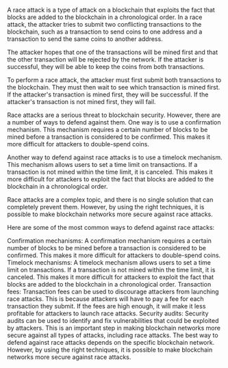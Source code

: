 
A race attack is a type of attack on a blockchain that exploits the fact that blocks are added to the blockchain in a chronological order. In a race attack, the attacker tries to submit two conflicting transactions to the blockchain, such as a transaction to send coins to one address and a transaction to send the same coins to another address.

The attacker hopes that one of the transactions will be mined first and that the other transaction will be rejected by the network. If the attacker is successful, they will be able to keep the coins from both transactions.

To perform a race attack, the attacker must first submit both transactions to the blockchain. They must then wait to see which transaction is mined first. If the attacker's transaction is mined first, they will be successful. If the attacker's transaction is not mined first, they will fail.

Race attacks are a serious threat to blockchain security. However, there are a number of ways to defend against them. One way is to use a confirmation mechanism. This mechanism requires a certain number of blocks to be mined before a transaction is considered to be confirmed. This makes it more difficult for attackers to double-spend coins.

Another way to defend against race attacks is to use a timelock mechanism. This mechanism allows users to set a time limit on transactions. If a transaction is not mined within the time limit, it is canceled. This makes it more difficult for attackers to exploit the fact that blocks are added to the blockchain in a chronological order.

Race attacks are a complex topic, and there is no single solution that can completely prevent them. However, by using the right techniques, it is possible to make blockchain networks more secure against race attacks.

Here are some of the most common ways to defend against race attacks:

Confirmation mechanisms: A confirmation mechanism requires a certain number of blocks to be mined before a transaction is considered to be confirmed. This makes it more difficult for attackers to double-spend coins.
Timelock mechanisms: A timelock mechanism allows users to set a time limit on transactions. If a transaction is not mined within the time limit, it is canceled. This makes it more difficult for attackers to exploit the fact that blocks are added to the blockchain in a chronological order.
Transaction fees: Transaction fees can be used to discourage attackers from launching race attacks. This is because attackers will have to pay a fee for each transaction they submit. If the fees are high enough, it will make it less profitable for attackers to launch race attacks.
Security audits: Security audits can be used to identify and fix vulnerabilities that could be exploited by attackers. This is an important step in making blockchain networks more secure against all types of attacks, including race attacks.
The best way to defend against race attacks depends on the specific blockchain network. However, by using the right techniques, it is possible to make blockchain networks more secure against race attacks.